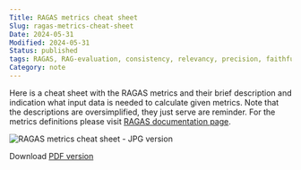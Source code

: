 ```yaml
---
Title: RAGAS metrics cheat sheet
Slug: ragas-metrics-cheat-sheet
Date: 2024-05-31
Modified: 2024-05-31
Status: published
tags: RAGAS, RAG-evaluation, consistency, relevancy, precision, faithfulness, answer-relevance, context-relevancy, context-precision, context-recall, context-entities-recall, answer-semantic-similarity, answer-correctness, harmfulness, malicousness, coherence, correctness, conciseness
Category: note
---
```

Here is a cheat sheet with the RAGAS metrics and their brief description and indication what input data is needed to calculate given metrics. Note that the descriptions are oversimplified, they just serve are reminder. For the metrics definitions please visit [RAGAS documentation page](https://docs.ragas.io/en/latest/concepts/metrics/index.html).

![RAGAS metrics cheat sheet - JPG version](/images/ragas_metrics_cheat_sheet/RAGAS_metrics_cheat_sheet_v1.jpg)

Download [PDF version](/pdfs/RAGAS_metrics_cheat_sheet_v1.pdf)